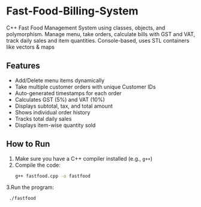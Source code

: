 # Fast-Food-Billing-System
C++ Fast Food Management System using classes, objects, and polymorphism. Manage menu, take orders, calculate bills with GST and VAT, track daily sales and item quantities. Console-based, uses STL containers like vectors &amp; maps


##  Features

- Add/Delete menu items dynamically
- Take multiple customer orders with unique Customer IDs
- Auto-generated timestamps for each order
- Calculates GST (5%) and VAT (10%)
- Displays subtotal, tax, and total amount
- Shows individual order history
- Tracks total daily sales
- Displays item-wise quantity sold

##  How to Run

1. Make sure you have a C++ compiler installed (e.g., `g++`)
2. Compile the code:
   ```bash
   g++ fastfood.cpp -o fastfood
3.Run the program:
   ```bash
    ./fastfood 

